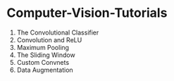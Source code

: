 # Computer-Vision-Tutorials

1. The Convolutional Classifier
2. Convolution and ReLU
3. Maximum Pooling
4. The Sliding Window
5. Custom Convnets
6. Data Augmentation
